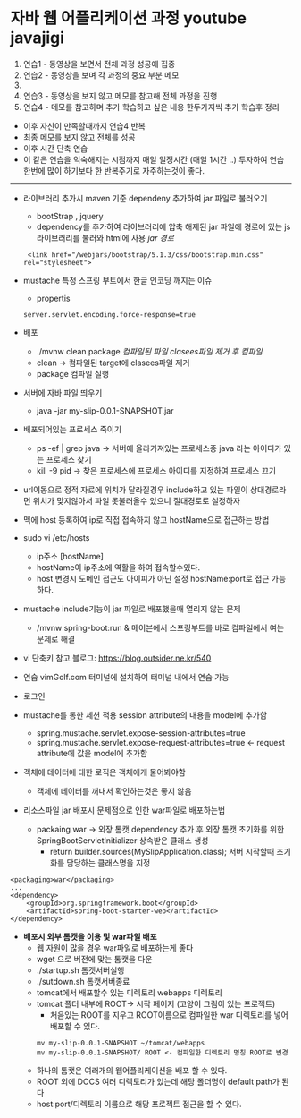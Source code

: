 # 자바 웹 어플리케이션 과정 youtube javajigi
1.  연습1 - 동영상을 보면서 전체 과정 성공에 집중
2. 연습2 - 동영상을 보며 각 과정의 중요 부분 메모
  1.
3. 연습3 - 동영상을 보지 않고 메모를 참고해 전체 과정을 진행
4. 연습4 - 메모를 참고하며 추가 학습하고 싶은 내용 한두가지씩 추가 학습후 정리
* 이후 자신이 만족할때까지 연습4 반복
* 최종 메모를 보지 않고 전체를 성공
* 이후 시간 단축 연습
* 이 같은 연습을 익숙해지는 시점까지 매일 일정시간 (매일 1시간 ..) 투자하여 연습 한번에 많이 하기보다 한 반복주기로 자주하는것이 좋다.

---
* 라이브러리 추가시 maven 기준 dependeny 추가하여 jar 파일로 불러오기
  * bootStrap , jquery
  * dependency를 추가하여 라이브러리에 압축 해제된 jar 파일에 경로에 있는 js 라이브러리를 불러와 html에 사용 *jar 경로*
  ~~~
   <link href="/webjars/bootstrap/5.1.3/css/bootstrap.min.css" rel="stylesheet">
  ~~~
* mustache 특정 스프링 부트에서 한글 인코딩 깨지는 이슈
  * propertis
  ~~~
  server.servlet.encoding.force-response=true
  ~~~

* 배포
  * ./mvnw clean package *컴파일된 파일 clasees파일 제거 후 컴파일*
  * clean -> 컴파일된 target에 clasees파일 제거
  * package 컴파일 실행
* 서버에 자바 파일 띄우기
  * java -jar my-slip-0.0.1-SNAPSHOT.jar

* 배포되어있는 프로세스 죽이기
  * ps -ef | grep java -> 서버에 올라가져있는 프로세스중 java 라는 아이디가 있는 프로세스 찾기
  * kill -9 pid -> 찾은 프로세스에 프로세스 아이디를 지정하여 프로세스 끄기

* url이동으로 정적 자료에 위치가 달라질경우 include하고 있는 파일이 상대경로라면 위치가 맞지않아서 파일 못불러올수 있으니 절대경로로 설정하자

* 맥에 host 등록하여 ip로 직접 접속하지 않고 hostName으로 접근하는 방법
* sudo vi /etc/hosts
  * ip주소 [hostName]
  * hostName이 ip주소에 역활을 하여 접속할수있다.
  * host 변경시 도메인 접근도 아이피가 아닌 설정 hostName:port로 접근 가능하다.

* mustache include기능이 jar 파일로 배포했을때 열리지 않는 문제
  * /mvnw spring-boot:run & 메이븐에서 스프링부트를 바로 컴파일에서 여는 문제로 해결

* vi 단축키 참고 블로그: https://blog.outsider.ne.kr/540
* 연습 vimGolf.com 터미널에 설치하여 터미널 내에서 연습 가능

* 로그인
* mustache를 통한 세션 적용 session attribute의 내용을 model에 추가함 
  * spring.mustache.servlet.expose-session-attributes=true
  * spring.mustache.servlet.expose-request-attributes=true <- request attribute에 값을 model에 추가함

* 객체에 데이터에 대한 로직은 객체에게 물어봐야함
  * 객체에 데이터를 꺼내서 확인하는것은 좋지 않음

* 리소스파일 jar 배포시 문제점으로 인한 war파일로 배포하는법
  * packaing war -> 외장 톰캣 dependency 추가 후 외장 톰캣 초기화를 위한 SpringBootServletInitializer 상속받은 클래스 생성
    * return builder.sources(MySlipApplication.class); 서버 시작할때 초기화를 담당하는 클래스명을 지정
~~~
<packaging>war</packaging>
...
<dependency>
    <groupId>org.springframework.boot</groupId>
    <artifactId>spring-boot-starter-web</artifactId>
</dependency>
~~~

* **배포시 외부 톰캣을 이용 및 war파일 배포**
  * 웹 자원이 많을 경우 war파일로 배포하는게 좋다
  * wget 으로 버전에 맞는 톰캣을 다운
  * ./startup.sh 톰캣서버실행
  * ./sutdown.sh 톰캣서버종료
  * tomcat에서 배포할수 있는 디렉토리 webapps 디렉토리
  * tomcat 폴더 내부에 ROOT-> 시작 페이지 (고양이 그림이 있는 프로젝트)
    * 처음있는 ROOT를 지우고 ROOT이름으로  컴파일한 war 디렉토리를 넣어 배포할 수 있다.
    ~~~
    mv my-slip-0.0.1-SNAPSHOT ~/tomcat/webapps
    mv my-slip-0.0.1-SNAPSHOT/ ROOT <- 컴파일한 디렉토리 명칭 ROOT로 변경
    ~~~
  * 하나의 톰캣은 여러개의 웹어플리케이션을 배포 할 수 있다.
  * ROOT 외에 DOCS 여러 디렉토리가 있는데 해당 폴더명이 default path가 된다
  * host:port/디렉토리 이름으로 해당 프로젝트 접근을 할 수 있다.